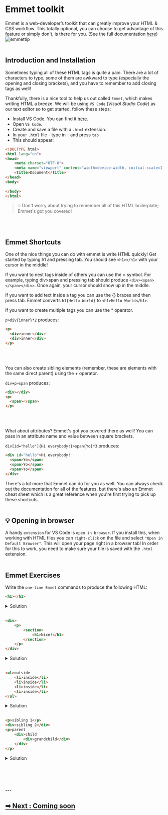 # Emmet toolkit
Emmet is a web-developer’s toolkit that can greatly improve your HTML & CSS workflow. This totally optional, you can choose to get advantage of this feature or simply don't, is there for you. (See the full documentation [here](https://docs.emmet.io/))
![emmettip](https://user-images.githubusercontent.com/50701501/103562462-6c6f0c80-4ebb-11eb-9536-d518a3fde782.jpg)
<br>
<br>

## Introduction and Installation
Sometimes typing all of these HTML tags is quite a pain. There are a lot of characters to type, some of them are awkward to type (especially the opening and closing brackets), and you have to remember to add closing tags as well!

Thankfully, there is a nice tool to help us out called `Emmet`, which makes writing HTML a breeze. We will be using `VS Code` (_Visual Studio Code_) as our text editor so to get started, follow these steps:

- Install VS Code. You can find it [here](https://code.visualstudio.com/).
- Open `VS Code`.
- Create and save a file with a `.html` extension.
- In your `.html` file - type in `!` and press `tab`
- This should appear:

```HTML
<!DOCTYPE html>
<html lang="en">
<head>
    <meta charset="UTF-8">
    <meta name="viewport" content="width=device-width, initial-scale=1.0">
    <title>Document</title>
</head>
<body>
    
</body>
</html>
```

> 💡 Don't worry about trying to remember all of this HTML boilerplate; Emmet's got you covered!
<br>
<br>

## Emmet Shortcuts
One of the nice things you can do with emmet is write HTML quickly! Get started by typing h1 and pressing tab. You should see `<h1></h1>` with your cursor in the middle!

If you want to nest tags inside of others you can use the > symbol. For example, typing div>span and pressing tab should produce `<div><span></span></div>`. Once again, your cursor should show up in the middle.

If you want to add text inside a tag you can use the {} braces and then press tab. Emmet converts `h1{Hello World}` to `<h1>Hello World</h1>`.

If you want to create multiple tags you can use the * operator.

`p>div{inner}*2` produces:

```HTML
<p>
  <div>inner</div>
  <div>inner</div>
</p>
```
<br>
<br>

You can also create sibling elements (remember, these are elements with the same direct parent) using the + operator.

`div+p>span` produces:
```HTML
<div></div>
<p>
  <span></span>
</p>
```
<br>
<br>

What about attributes? Emmet's got you covered there as well! You can pass in an attribute name and value between square brackets.

`div[id="hello"]{Hi everybody!}>span{Yo}*3` produces:

```HTML
<div id="hello">Hi everybody!
  <span>Yo</span>
  <span>Yo</span>
  <span>Yo</span>
</div>
```

There's a lot more that Emmet can do for you as well. You can always check out the documentation for all of the features, but there's also an Emmet cheat sheet which is a great reference when you're first trying to pick up these shortcuts.
<br>
<br>

## 💡 Opening in browser
A handy `extension` for VS Code is `open in browser`. If you install this, when working with HTML files you can `right-click` on the file and select `"Open in Default Browser"`. This will open your page right in a browser tab! In order for this to work, you need to make sure your file is saved with the `.html` extension.
<br>
<br>

## Emmet Exercises
Write the `one-line Emmet` commands to produce the following HTML:

```HTML
<h1></h1>
```
<details>
  <summary>Solution</summary>
  <strong>h1</strong>
</details>
<br>

```HTML
<div>
    <p>
        <section>
            <h1>Nice!</h1>
        </section>
    </p>
</div>
```
<details>
  <summary>Solution</summary>
  <strong>div>p>section>h1{Nice!}</strong>
</details>
<br>

```HTML
<ul>outside
    <li>inside</li>
    <li>inside</li>
    <li>inside</li>
    <li>inside</li>
</ul>
```
<details>
  <summary>Solution</summary>
  <strong>ul>li{inside}*4</strong>
</details>
<br>

```HTML
<p>sibling 1</p>
<div>sibling 2</div>
<p>parent
    <div>child
        <div>grandchild</div>
    </div>
</p>
```
<details>
  <summary>Solution</summary>
  <strong>p{sibling 1}+div{sibling 2}+p{parent}>div{child}>div{grandchild}</strong>
</details>
<br>

<br>
<br>
<br>
<br>
---

## [➡ Next :  Coming soon](/04-emmet.md)